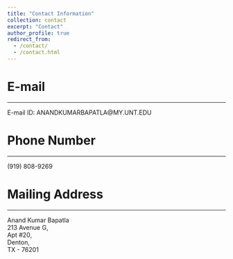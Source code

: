 ```yaml
---
title: "Contact Information"
collection: contact
excerpt: "Contact"
author_profile: true
redirect_from: 
  - /contact/
  - /contact.html
---
```

E-mail
===
<hr/>
E-mail ID: ANANDKUMARBAPATLA@MY.UNT.EDU

Phone Number
===
<hr/>
(919) 808-9269

Mailing Address
===
<hr/>
Anand Kumar Bapatla <br>
213 Avenue G, <br>
Apt #20,<br>
Denton,<br>
TX - 76201<br>